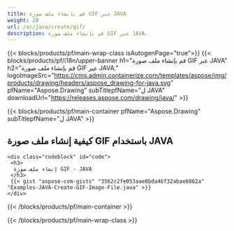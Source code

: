 ```yaml
---
title: قم بإنشاء ملف صورة GIF عبر JAVA
weight: 20
url: /ar/java/create/gif/
description: قم بإنشاء ملف صورة GIF عبر JAVA.
---
```


{{< blocks/products/pf/main-wrap-class isAutogenPage="true">}}
{{< blocks/products/pf/i18n/upper-banner h1="قم بإنشاء ملف صورة GIF عبر JAVA" h2="قم بإنشاء ملف صورة GIF عبر JAVA." logoImageSrc="https://cms.admin.containerize.com/templates/aspose/img/products/drawing/headers/aspose_drawing-for-java.svg" pfName="Aspose.Drawing" subTitlepfName="ل JAVA" downloadUrl="https://releases.aspose.com/drawing/java/" >}}

{{< blocks/products/pf/main-container pfName="Aspose.Drawing" subTitlepfName="ل JAVA" >}}

<h2>كيفية إنشاء ملف صورة GIF باستخدام JAVA</h2>

    <div class="codeblock" id="code">
     <h3>
      إنشاء ملف صورة GIF - JAVA
     </h3>
     {{< gist "aspose-com-gists" "3562c2fe053aae0bda46f32abae6062a" "Examples-JAVA-Create-GIF-Image-File.java" >}}
    </div>

{{< /blocks/products/pf/main-container >}}


{{< /blocks/products/pf/main-wrap-class >}}
